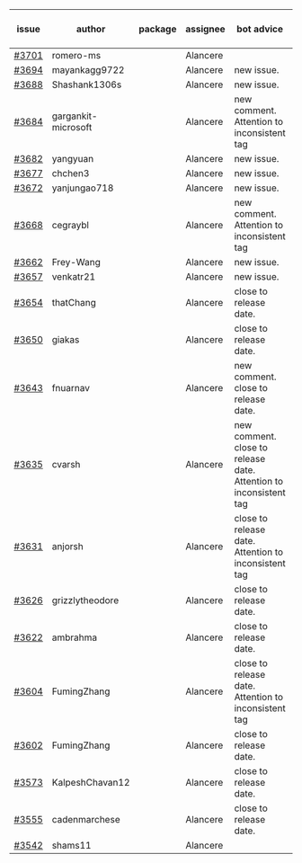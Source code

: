 | issue | author | package | assignee | bot advice | created date of issue | target release date | date from target |
| ------ | ------ | ------ | ------ | ------ | ------ | ------ | :-----: |
| [#3701](https://github.com/Azure/sdk-release-request/issues/3701) | romero-ms |  | Alancere |  | 01-24 | 02-24 |  |
| [#3694](https://github.com/Azure/sdk-release-request/issues/3694) | mayankagg9722 |  | Alancere | new issue. | 01-24 | 02-24 |  |
| [#3688](https://github.com/Azure/sdk-release-request/issues/3688) | Shashank1306s |  | Alancere | new issue. | 01-24 | 02-24 |  |
| [#3684](https://github.com/Azure/sdk-release-request/issues/3684) | gargankit-microsoft |  | Alancere | new comment. Attention to inconsistent tag | 01-23 | 02-24 |  |
| [#3682](https://github.com/Azure/sdk-release-request/issues/3682) | yangyuan |  | Alancere | new issue. | 01-22 | 02-24 |  |
| [#3677](https://github.com/Azure/sdk-release-request/issues/3677) | chchen3 |  | Alancere | new issue. | 01-19 | 02-24 |  |
| [#3672](https://github.com/Azure/sdk-release-request/issues/3672) | yanjungao718 |  | Alancere | new issue. | 01-18 | 02-24 |  |
| [#3668](https://github.com/Azure/sdk-release-request/issues/3668) | cegraybl |  | Alancere | new comment. Attention to inconsistent tag | 01-17 | 02-24 |  |
| [#3662](https://github.com/Azure/sdk-release-request/issues/3662) | Frey-Wang |  | Alancere | new issue. | 01-16 | 02-24 |  |
| [#3657](https://github.com/Azure/sdk-release-request/issues/3657) | venkatr21 |  | Alancere | new issue. | 01-16 | 02-24 |  |
| [#3654](https://github.com/Azure/sdk-release-request/issues/3654) | thatChang |  | Alancere | close to release date.  | 01-12 | 01-27 | 1 |
| [#3650](https://github.com/Azure/sdk-release-request/issues/3650) | giakas |  | Alancere | close to release date.  | 01-12 | 01-27 | 1 |
| [#3643](https://github.com/Azure/sdk-release-request/issues/3643) | fnuarnav |  | Alancere | new comment. close to release date.  | 01-11 | 01-27 | 1 |
| [#3635](https://github.com/Azure/sdk-release-request/issues/3635) | cvarsh |  | Alancere | new comment. close to release date.  Attention to inconsistent tag | 01-11 | 01-27 | 1 |
| [#3631](https://github.com/Azure/sdk-release-request/issues/3631) | anjorsh |  | Alancere | close to release date.  Attention to inconsistent tag | 01-10 | 01-27 | 1 |
| [#3626](https://github.com/Azure/sdk-release-request/issues/3626) | grizzlytheodore |  | Alancere | close to release date.  | 01-10 | 01-27 | 1 |
| [#3622](https://github.com/Azure/sdk-release-request/issues/3622) | ambrahma |  | Alancere | close to release date.  | 01-05 | 01-27 | 1 |
| [#3604](https://github.com/Azure/sdk-release-request/issues/3604) | FumingZhang |  | Alancere | close to release date.  Attention to inconsistent tag | 12-28 | 01-27 | 1 |
| [#3602](https://github.com/Azure/sdk-release-request/issues/3602) | FumingZhang |  | Alancere | close to release date.  | 12-28 | 01-27 | 1 |
| [#3573](https://github.com/Azure/sdk-release-request/issues/3573) | KalpeshChavan12 |  | Alancere | close to release date.  | 12-19 | 01-27 | 1 |
| [#3555](https://github.com/Azure/sdk-release-request/issues/3555) | cadenmarchese |  | Alancere | close to release date.  | 12-09 | 01-27 | 1 |
| [#3542](https://github.com/Azure/sdk-release-request/issues/3542) | shams11 |  | Alancere |  | 12-07 | 12-23 |  |

